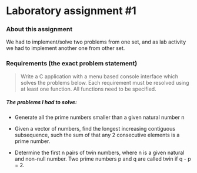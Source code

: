 # Laboratory assignment #1

### About this assignment


We had to implement/solve two problems from one set, and as lab activity we had to implement another one from other set.



### Requirements (the exact problem statement)


> Write a C application with a menu based console interface which solves the problems below. Each
requirement must be resolved using at least one function. All functions need to be specified.



##### The problems I had to solve:
 
 - Generate all the prime numbers smaller than a given natural number n

 - Given a vector of numbers, find the longest increasing contiguous subsequence, such the sum of that any 2 consecutive elements is a prime number.

 - Determine the first n pairs of twin numbers, where n is a given natural and non-null number. Two prime numbers p and q are called twin if q - p = 2.